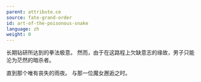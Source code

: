 ```yaml
---
parent: attribute.ce
source: fate-grand-order
id: art-of-the-poisonous-snake
language: zh
weight: 0
---
```


长期钻研所达到的拳法极意。
然而，由于在这路程上欠缺意志的缘故，男子只能沦为茫然的暗杀者。

直到那个唯有丧失的雨夜。
与那一位魔女邂逅之时。
